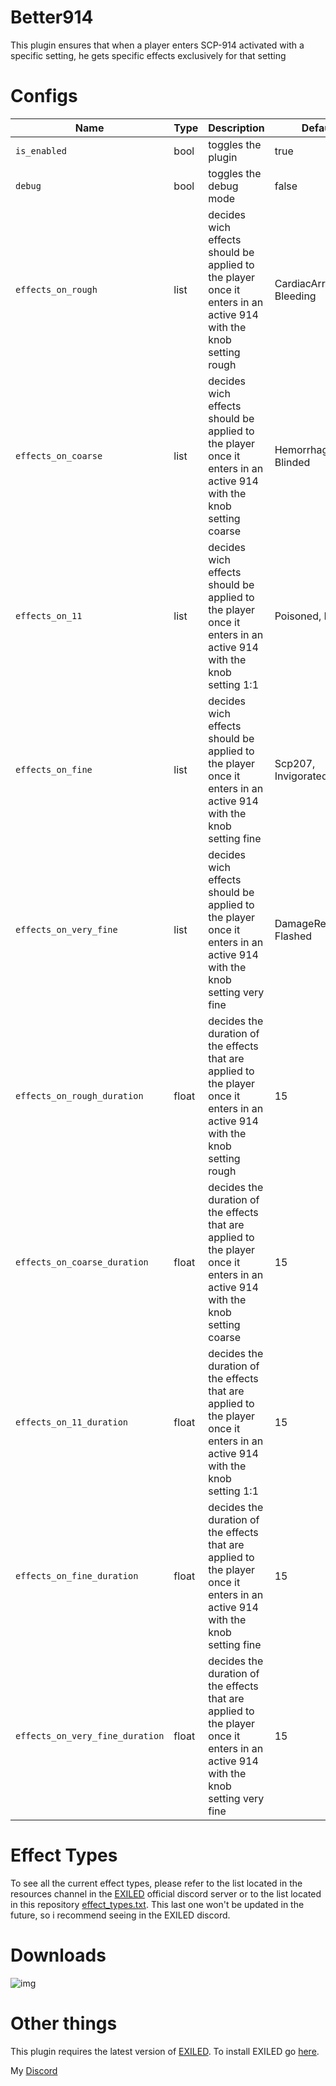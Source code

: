 # Better914
This plugin ensures that when a player enters SCP-914 activated with a specific setting, he gets specific effects exclusively for that setting 

# Configs
| Name | Type | Description | Default |
| --- | --- | --- | --- |
| `is_enabled` | bool | toggles the plugin | true |
| `debug` | bool | toggles the debug mode | false |
| `effects_on_rough` | list | decides wich effects should be applied to the player once it enters in an active 914 with the knob setting rough | CardiacArrest, Bleeding |
| `effects_on_coarse` | list | decides wich effects should be applied to the player once it enters in an active 914 with the knob setting coarse | Hemorrhage, Blinded |
| `effects_on_11` | list | decides wich effects should be applied to the player once it enters in an active 914 with the knob setting 1:1 | Poisoned, Burned |
| `effects_on_fine` | list | decides wich effects should be applied to the player once it enters in an active 914 with the knob setting fine | Scp207, Invigorated |
| `effects_on_very_fine` | list | decides wich effects should be applied to the player once it enters in an active 914 with the knob setting very fine | DamageReduction, Flashed |
| `effects_on_rough_duration` | float | decides the duration of the effects that are applied to the player once it enters in an active 914 with the knob setting rough | 15 |
| `effects_on_coarse_duration` | float | decides the duration of the effects that are applied to the player once it enters in an active 914 with the knob setting coarse | 15 |
| `effects_on_11_duration` | float | decides the duration of the effects that are applied to the player once it enters in an active 914 with the knob setting 1:1 | 15 |
| `effects_on_fine_duration` | float | decides the duration of the effects that are applied to the player once it enters in an active 914 with the knob setting fine | 15 |
| `effects_on_very_fine_duration` | float | decides the duration of the effects that are applied to the player once it enters in an active 914 with the knob setting very fine | 15 |

# Effect Types

To see all the current effect types, please refer to the list located in the resources channel in the [EXILED](https://discord.gg/PyUkWTg) official discord server or to the list located in this repository [effect_types.txt](https://github.com/An4r3w/Better914/blob/main/effect_types.txt). This last one won't be updated in the future, so i recommend seeing in the EXILED discord.

# Downloads

![img](https://img.shields.io/github/downloads/An4r3w/Better914/total?style=for-the-badge)

# Other things

This plugin requires the latest version of [EXILED](https://github.com/Exiled-Team/EXILED/releases).
To install EXILED go [here](https://www.youtube.com/watch?v=hN7l20PKvWo).

My [Discord](http://discordapp.com/users/689841358600536096)
